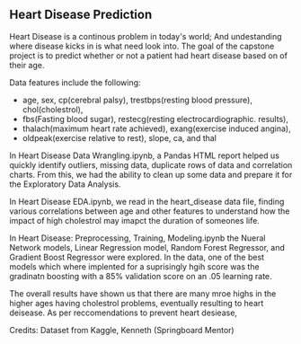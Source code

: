 Heart Disease Prediction 
 - 

Heart Disease is a continous problem in today's world; And undestanding where disease kicks in is what need look into. 
The goal of the capstone project is to predict whether or not a patient had heart disease based on of their age. 

Data features include the following: 
- age, sex, cp(cerebral palsy), trestbps(resting blood pressure), chol(cholestrol),
- fbs(Fasting blood sugar), restecg(resting electrocardiographic. results), 
- thalach(maximum heart rate achieved), exang(exercise induced angina),
- oldpeak(exercise relative to rest), slope, ca, and thal     

In Heart Disease Data Wrangling.ipynb, a Pandas HTML report helped us quickly identify outliers, missing data, duplicate rows of data and correlation charts. From this, we had the ability to clean up some data and prepare it for the Exploratory Data Analysis. 

In Heart Disease EDA.ipynb, we read in the heart_disease data file, finding various correlations between age and other features to understand how the impact of high cholestrol may imapct the duration of someones life. 

In Heart Disease: Preprocessing, Training, Modeling.ipynb the Nueral Network models, Linear Regression model, Random Forest Regressor, and Gradient Boost Regressor were explored. In the data, one of the best models which where implented for a suprisingly hgih score was the gradinatn boosting with a 85% validation score on an .05 learning rate. 

The overall results have shown us that there are many mroe highs in the higher ages having cholestrol problems, eventually resulting to heart deisease. As per
reccomendations to prevent heart desiease, 

Credits: 
Dataset from Kaggle,
Kenneth (Springboard Mentor)
